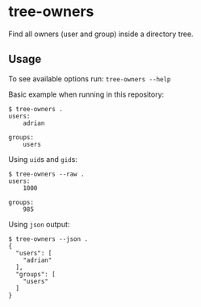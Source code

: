# tree-owners

Find all owners (user and group) inside a directory tree.

## Usage

To see available options run: `tree-owners --help`

Basic example when running in this repository:
```
$ tree-owners .
users:
    adrian

groups:
    users
```

Using `uid`s and `gid`s:
```
$ tree-owners --raw .
users:
    1000

groups:
    985
```

Using `json` output:
```
$ tree-owners --json .
{
  "users": [
    "adrian"
  ],
  "groups": [
    "users"
  ]
}
```
